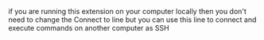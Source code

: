 if you are running this extension on your computer locally
then you don't need to change the Connect to line but you can use 
this line to connect and execute commands on another computer as SSH
